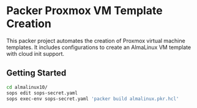 # Packer Proxmox VM Template Creation

This packer project automates the creation of Proxmox virtual machine templates. It includes configurations to create an AlmaLinux VM template with cloud init support.

## Getting Started

```bash
cd almalinux10/
sops edit sops-secret.yaml
sops exec-env sops-secret.yaml 'packer build almalinux.pkr.hcl'
```
